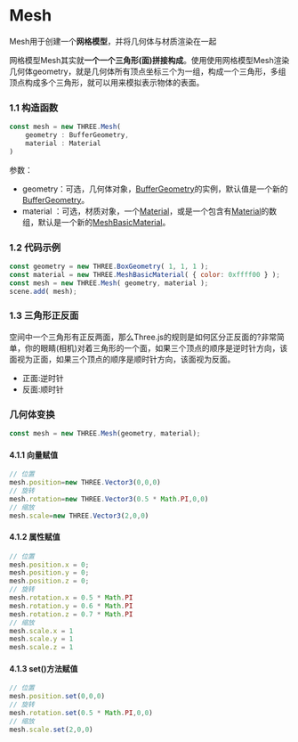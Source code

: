 # Mesh

Mesh用于创建一个**网格模型**，并将几何体与材质渲染在一起

网格模型Mesh其实就**一个一个三角形(面)拼接构成**。使用使用网格模型Mesh渲染几何体geometry，就是几何体所有顶点坐标三个为一组，构成一个三角形，多组顶点构成多个三角形，就可以用来模拟表示物体的表面。

### 1.1 构造函数

```js
const mesh = new THREE.Mesh( 
    geometry : BufferGeometry, 
    material : Material 
)
```

参数：

- geometry：可选，几何体对象，[BufferGeometry](https://threejs.org/docs/index.html#api/zh/core/BufferGeometry)的实例，默认值是一个新的[BufferGeometry](https://threejs.org/docs/index.html#api/zh/core/BufferGeometry)。
- material ：可选，材质对象，一个[Material](https://threejs.org/docs/index.html#api/zh/materials/Material)，或是一个包含有[Material](https://threejs.org/docs/index.html#api/zh/materials/Material)的数组，默认是一个新的[MeshBasicMaterial](https://threejs.org/docs/index.html#api/zh/materials/MeshBasicMaterial)。



### 1.2 代码示例

```js
const geometry = new THREE.BoxGeometry( 1, 1, 1 );
const material = new THREE.MeshBasicMaterial( { color: 0xffff00 } );
const mesh = new THREE.Mesh( geometry, material );
scene.add( mesh);
```



### 1.3 三角形正反面

空间中一个三角形有正反两面，那么Three.js的规则是如何区分正反面的?非常简单，你的眼睛(相机)对着三角形的一个面，如果三个顶点的顺序是逆时针方向，该面视为正面，如果三个顶点的顺序是顺时针方向，该面视为反面。

- 正面:逆时针
- 反面:顺时针



### 几何体变换

```js 
const mesh = new THREE.Mesh(geometry, material);
```

#### 4.1.1 向量赋值

```js
// 位置
mesh.position=new THREE.Vector3(0,0,0)
// 旋转
mesh.rotation=new THREE.Vector3(0.5 * Math.PI,0,0)
// 缩放
mesh.scale=new THREE.Vector3(2,0,0)
```



#### 4.1.2 属性赋值

```js
// 位置
mesh.position.x = 0;
mesh.position.y = 0;
mesh.position.z = 0;
// 旋转
mesh.rotation.x = 0.5 * Math.PI
mesh.rotation.y = 0.6 * Math.PI
mesh.rotation.z = 0.7 * Math.PI
// 缩放
mesh.scale.x = 1
mesh.scale.y = 1
mesh.scale.z = 1
```



#### 4.1.3 set()方法赋值

```js
// 位置
mesh.position.set(0,0,0)
// 旋转
mesh.rotation.set(0.5 * Math.PI,0,0)
// 缩放
mesh.scale.set(2,0,0)
```

